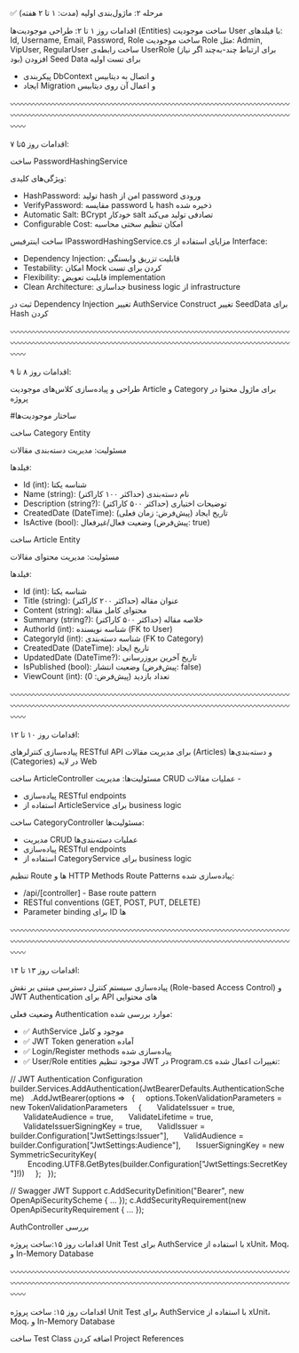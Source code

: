 ✅ مرحله ۲: ماژول‌بندی اولیه (مدت: ۱ تا ۲ هفته)

اقدامات روز ۱ تا ۲: طراحی موجودیت‌ها (Entities)
ساخت موجودیت User با فیلدهای:
Id, Username, Email, Password, Role
ساخت موجودیت Role مثل:
Admin, VipUser, RegularUser
ساخت رابطه‌ی UserRole (برای ارتباط چند-به‌چند اگر نیاز بود)
افزودن Seed Data برای تست اولیه
- پیکربندی DbContext و اتصال به دیتابیس
- ایجاد Migration و اعمال آن روی دیتابیس


〰〰〰〰〰〰〰〰〰〰〰〰〰〰〰〰〰〰〰〰〰〰〰〰〰〰〰〰〰〰〰〰〰〰〰〰〰〰〰〰〰〰〰〰〰〰〰〰〰〰〰〰〰〰〰〰〰〰〰〰〰〰〰〰〰〰〰〰〰〰〰〰〰〰



اقدامات روز ۵تا ۷:

ساخت PasswordHashingService

ویژگی‌های کلیدی:
- HashPassword: تولید hash امن از password ورودی
- VerifyPassword: مقایسه password با hash ذخیره شده
- Automatic Salt: BCrypt خودکار salt تصادفی تولید می‌کند
- Configurable Cost: امکان تنظیم سختی محاسبه


ساخت اینترفیس IPasswordHashingService.cs
مزایای استفاده از Interface:
- Dependency Injection: قابلیت تزریق وابستگی
- Testability: امکان Mock کردن برای تست
- Flexibility: قابلیت تعویض implementation
- Clean Architecture: جداسازی business logic از infrastructure

ثبت در Dependency Injection
تغییر AuthService Construct
تغییر SeedData برای Hash کردن

〰〰〰〰〰〰〰〰〰〰〰〰〰〰〰〰〰〰〰〰〰〰〰〰〰〰〰〰〰〰〰〰〰〰〰〰〰〰〰〰〰〰〰〰〰〰〰〰〰〰〰〰〰〰〰〰〰〰〰〰〰〰〰〰〰〰〰〰〰〰〰〰〰〰

اقدامات روز ۸ تا ۹:

طراحی و پیاده‌سازی کلاس‌های موجودیت Article و Category برای ماژول محتوا در پروژه

#ساختار موجودیت‌ها

ساخت  Category Entity

مسئولیت: مدیریت دسته‌بندی مقالات

فیلدها:
- Id (int): شناسه یکتا
- Name (string): نام دسته‌بندی (حداکثر ۱۰۰ کاراکتر)
- Description (string?): توضیحات اختیاری (حداکثر ۵۰۰ کاراکتر)
- CreatedDate (DateTime): تاریخ ایجاد (پیش‌فرض: زمان فعلی)
- IsActive (bool): وضعیت فعال/غیرفعال (پیش‌فرض: true)

ساخت Article Entity

مسئولیت: مدیریت محتوای مقالات

فیلدها:
- Id (int): شناسه یکتا
- Title (string): عنوان مقاله (حداکثر ۲۰۰ کاراکتر)
- Content (string): محتوای کامل مقاله
- Summary (string?): خلاصه مقاله (حداکثر ۵۰۰ کاراکتر)
- AuthorId (int): شناسه نویسنده (FK to User)
- CategoryId (int): شناسه دسته‌بندی (FK to Category)
- CreatedDate (DateTime): تاریخ ایجاد
- UpdatedDate (DateTime?): تاریخ آخرین بروزرسانی
- IsPublished (bool): وضعیت انتشار (پیش‌فرض: false)
- ViewCount (int): تعداد بازدید (پیش‌فرض: 0)

〰〰〰〰〰〰〰〰〰〰〰〰〰〰〰〰〰〰〰〰〰〰〰〰〰〰〰〰〰〰〰〰〰〰〰〰〰〰〰〰〰〰〰〰〰〰〰〰〰〰〰〰〰〰〰〰〰〰〰〰〰〰〰〰〰〰〰〰〰〰〰〰〰〰

اقدامات روز ۱۰ تا ۱۲:

پیاده‌سازی کنترلرهای RESTful API برای مدیریت مقالات (Articles) و دسته‌بندی‌ها (Categories) در لایه Web

ساخت ArticleController
مسئولیت‌ها:
مدیریت CRUD عملیات مقالات -
- پیاده‌سازی RESTful endpoints
- استفاده از ArticleService برای business logic

ساخت CategoryController
مسئولیت‌ها:
- مدیریت CRUD عملیات دسته‌بندی‌ها
- پیاده‌سازی RESTful endpoints
- استفاده از CategoryService برای business logic


تنظیم Route ها و HTTP Methods
Route Patterns پیاده‌سازی شده:
- /api/[controller] - Base route pattern
- RESTful conventions (GET, POST, PUT, DELETE)
- Parameter binding برای ID ها

〰〰〰〰〰〰〰〰〰〰〰〰〰〰〰〰〰〰〰〰〰〰〰〰〰〰〰〰〰〰〰〰〰〰〰〰〰〰〰〰〰〰〰〰〰〰〰〰〰〰〰〰〰〰〰〰〰〰〰〰〰〰〰〰〰〰〰〰〰〰〰〰〰〰

اقدامات روز ۱۳ تا ۱۴:

پیاده‌سازی سیستم کنترل دسترسی مبتنی بر نقش (Role-based Access Control) و JWT Authentication برای API های محتوایی

وضعیت فعلی Authentication
موارد بررسی شده:
- ✅ AuthService موجود و کامل
- ✅ JWT Token generation آماده
- ✅ Login/Register methods پیاده‌سازی شده
- ✅ User/Role entities موجود
تنظیم JWT در Program.cs
تغییرات اعمال شده:

// JWT Authentication Configuration
builder.Services.AddAuthentication(JwtBearerDefaults.AuthenticationScheme)
  .AddJwtBearer(options =>
  {
    options.TokenValidationParameters = new TokenValidationParameters
    {
      ValidateIssuer = true,
      ValidateAudience = true,
      ValidateLifetime = true,
      ValidateIssuerSigningKey = true,
      ValidIssuer = builder.Configuration["JwtSettings:Issuer"],
      ValidAudience = builder.Configuration["JwtSettings:Audience"],
      IssuerSigningKey = new SymmetricSecurityKey(
        Encoding.UTF8.GetBytes(builder.Configuration["JwtSettings:SecretKey"]!))
    };
  });

// Swagger JWT Support
c.AddSecurityDefinition("Bearer", new OpenApiSecurityScheme { ... });
c.AddSecurityRequirement(new OpenApiSecurityRequirement { ... });

AuthController بررسی

اقدامات روز  ۱۵:ساخت پروژه Unit Test برای AuthService با استفاده از xUnit، Moq، و In-Memory Database

〰〰〰〰〰〰〰〰〰〰〰〰〰〰〰〰〰〰〰〰〰〰〰〰〰〰〰〰〰〰〰〰〰〰〰〰〰〰〰〰〰〰〰〰〰〰〰〰〰〰〰〰〰〰〰〰〰〰〰〰〰〰〰〰〰〰〰〰〰〰〰〰〰〰

اقدامات روز  ۱۵: ساخت پروژه Unit Test برای AuthService با استفاده از xUnit، Moq، و In-Memory Database

ساخت Test Class
اضافه کردن Project References